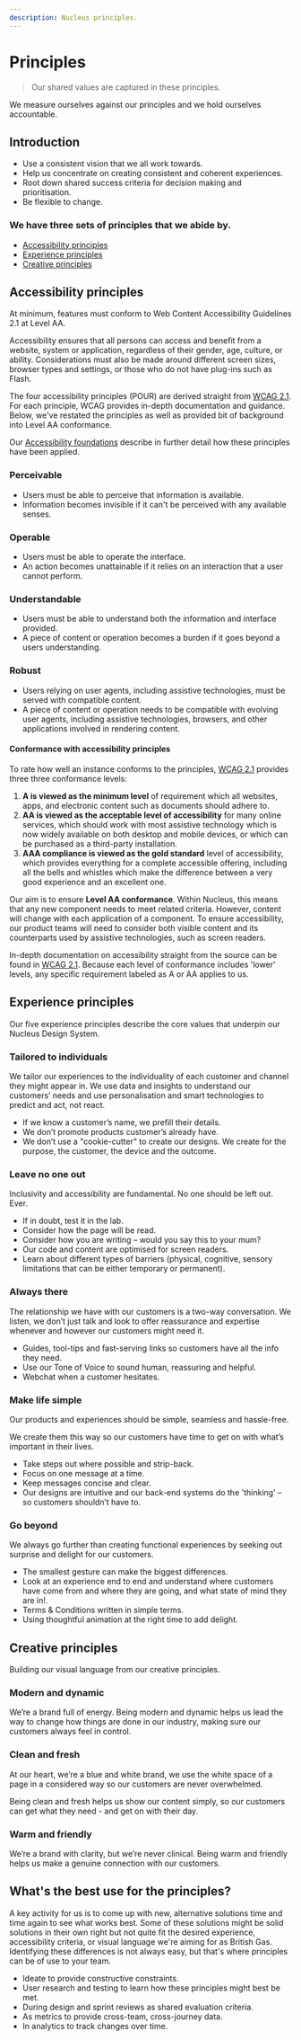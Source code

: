 ```yaml
---
description: Nucleus principles.
---
```


# Principles

> Our shared values are captured in these principles.

We measure ourselves against our principles and we hold ourselves accountable.

## Introduction

* Use a consistent vision that we all work towards.
* Help us concentrate on creating consistent and coherent experiences.
* Root down shared success criteria for decision making and prioritisation.
* Be flexible to change.

### We have three sets of principles that we abide by.

* [Accessibility principles](#accessibility-principles)
* [Experience principles](#experience-principles)
* [Creative principles](#creative-principles)


## Accessibility principles

At minimum, features must conform to Web Content Accessibility Guidelines 2.1 at Level AA.

Accessibility ensures that all persons can access and benefit from a website, system or application, regardless of their gender, age, culture, or ability. Considerations must also be made around different screen sizes, browser types and settings, or those who do not have plug-ins such as Flash.

The four accessibility principles (POUR) are derived straight from [WCAG 2.1](https://www.w3.org/TR/WCAG21/). For each principle, WCAG provides in-depth documentation and guidance. Below, we've restated the principles as well as provided bit of background into Level AA conformance.

Our [Accessibility foundations](https://docs.britishgas.design/foundations/accessibility) describe in further detail how these principles have been applied.

### Perceivable

* Users must be able to perceive that information is available.
* Information becomes invisible if it can't be perceived with any available senses.

### Operable

* Users must be able to operate the interface.
* An action becomes unattainable if it relies on an interaction that a user cannot perform.

### Understandable

* Users must be able to understand both the information and interface provided.
* A piece of content or operation becomes a burden if it goes beyond a users understanding.

### Robust

* Users relying on user agents, including assistive technologies, must be served with compatible content.
* A piece of content or operation needs to be compatible with evolving user agents, including assistive technologies, browsers, and other applications involved in rendering content.

#### Conformance with accessibility principles

To rate how well an instance conforms to the principles, [WCAG 2.1](https://www.w3.org/TR/WCAG21/#perceivable) provides three three conformance levels:

1. **A is viewed as the minimum level** of requirement which all websites, apps, and electronic content such as documents should adhere to.
2. **AA is viewed as the acceptable level of accessibility** for many online services, which should work with most assistive technology which is now widely available on both desktop and mobile devices, or which can be purchased as a third-party installation.
3. **AAA compliance is viewed as the gold standard** level of accessibility, which provides everything for a complete accessible offering, including all the bells and whistles which make the difference between a very good experience and an excellent one.

Our aim is to ensure **Level AA conformance**. Within Nucleus, this means that any new component needs to meet related criteria. However, content will change with each application of a component. To ensure accessibility, our product teams will need to consider both visible content and its counterparts used by assistive technologies, such as screen readers.

In-depth documentation on accessibility straight from the source can be found in [WCAG 2.1](https://www.w3.org/TR/WCAG21/#location). Because each level of conformance includes 'lower' levels, any specific requirement labeled as A or AA applies to us.


## Experience principles

Our five experience principles describe the core values that underpin our Nucleus Design System.

### Tailored to individuals

We tailor our experiences to the individuality of each customer and channel they might appear in. We use data and insights to understand our customers’ needs and use personalisation and smart technologies to predict and act, not react.

* If we know a customer’s name, we prefill their details.
* We don’t promote products customer’s already have.
* We don’t use a "cookie-cutter" to create our designs. We create for the purpose, the customer, the device and the outcome.

### Leave no one out

Inclusivity and accessibility are fundamental. No one should be left out. Ever.

* If in doubt, test it in the lab.
* Consider how the page will be read.
* Consider how you are writing – would you say this to your mum?
* Our code and content are optimised for screen readers.
* Learn about different types of barriers (physical, cognitive, sensory limitations that can be either temporary or permanent).

### Always there

The relationship we have with our customers is a two-way conversation.  We listen, we don’t just talk and look to offer reassurance and expertise whenever and however our customers might need it.

* Guides, tool-tips and fast-serving links so customers have all the info they need.
* Use our Tone of Voice to sound human, reassuring and helpful.
* Webchat when a customer hesitates.

### Make life simple

Our products and experiences should be simple, seamless and hassle-free.

We create them this way so our customers have time to get on with what’s important in their lives.

* Take steps out where possible and strip-back.
* Focus on one message at a time.
* Keep messages concise and clear.
* Our designs are intuitive and our back-end systems do the 'thinking' – so customers shouldn’t have to.

### Go beyond

We always go further than creating functional experiences by seeking out surprise and delight for our customers.

* The smallest gesture can make the biggest differences.
* Look at an experience end to end and understand where customers have come from and where they are going, and what state of mind they are in!.
* Terms & Conditions written in simple terms.
* Using thoughtful animation at the right time to add delight.


## Creative principles

Building our visual language from our creative principles.

### Modern and dynamic

We’re a brand full of energy. Being modern and dynamic helps us lead the way to change how things are done in our industry, making sure our customers always feel in control.

### Clean and fresh

At our heart, we’re a blue and white brand, we use the white space of a page in a considered way so our customers are never overwhelmed.

Being clean and fresh helps us show our content simply, so our customers can get what they need - and get on with their day.

### Warm and friendly

We’re a brand with clarity, but we’re never clinical. Being warm and friendly helps us make a genuine connection with our customers.

## What's the best use for the principles?

A key activity for us  is to come up with new, alternative solutions time and time again to see what works best. Some of these solutions might be solid solutions in their own right but not quite fit the desired experience, accessibility criteria, or visual language we're aiming for as British Gas. Identifying these differences is not always easy, but that's where principles can be of use to your team.

* Ideate to provide constructive constraints.
* User research and testing to learn how these principles might best be met.
* During design and sprint reviews as shared evaluation criteria.
* As metrics to provide cross-team, cross-journey data.
* In analytics to track changes over time.
